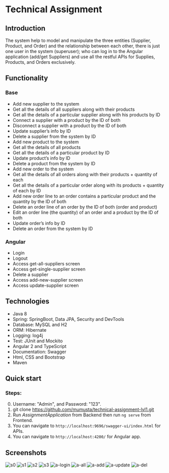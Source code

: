 # Technical Assignment


## Introduction
The system help to model and manipulate the three entities (Supplier, Product, and Order) and the relationship between each other, there is just one user in the system (superuser); who can log in to the Angular application (add/get Suppliers) and use all the restful APIs for Supplies, Products, and Orders exclusively.

## Functionality

### Base

- Add new supplier to the system
- Get all the details of all suppliers along with their products
- Get all the details of a particular supplier along with his products by ID
- Connect a supplier with a product by the ID of both
- Disconnect a supplier with a product by the ID of both
- Update supplier’s info by ID
- Delete a supplier from the system by ID
- Add new product to the system
- Get all the details of all products
- Get all the details of a particular product by ID
- Update product’s info by ID
- Delete a product from the system by ID
- Add new order to the system
- Get all the details of all orders along with their products + quantity of each
- Get all the details of a particular order along with its products + quantity of each by ID
- Add new order line to an order contains a particular product and the quantity by the ID of both
- Delete an order line of an order by the ID of both (order and product)
- Edit an order line (the quantity) of an order and a product by the ID of both
- Update order’s info by ID
- Delete an order from the system by ID

### Angular
- Login
- Logout
- Access get-all-suppliers screen
- Access get-single-supplier screen
- Delete a supplier
- Access add-new-supplier screen
- Access update-supplier screen

## Technologies

- Java 8
- Spring: SpringBoot, Data JPA, Security and DevTools
- Database: MySQL and H2
- ORM: Hibernate
- Logging: log4j
- Test: JUnit and Mockito
- Angular 2 and TypeScript
- Documentation: Swagger
- Html, CSS and Bootstrap
- Maven


 ## Quick start
 
 ### Steps:
 0. Username: "Admin", and Password: "123".
 1. git clone https://github.com/mumusta/technical-assignment-lvl1.git
 2. Run *AssignmentApplication* from Backend then run `ng serve` from Frontend.
 3. You can navigate to `http://localhost:9696/swagger-ui/index.html` for APIs.
 4. You can navigate to `http://localhost:4200/` for Angular app.

## Screenshots
![s0](https://user-images.githubusercontent.com/33350449/132582532-ac220a09-e8f2-4c08-9aef-0d83f140ddc5.png)
![s1](https://user-images.githubusercontent.com/33350449/132582524-1a88898e-8666-4616-be8f-f2de91e1c4e5.png)
![s2](https://user-images.githubusercontent.com/33350449/132582521-9df5acc3-e042-4e26-adec-41c8c9bb945a.png)
![s3](https://user-images.githubusercontent.com/33350449/132582518-d805a738-81f0-426b-a6d0-44c7077857e1.png)
![a-login](https://user-images.githubusercontent.com/33350449/132582545-02240f7b-5ffa-4ab1-8d31-3e0f4a929156.png)
![a-all](https://user-images.githubusercontent.com/33350449/132582542-d064a4fe-19c1-467f-9123-78cdbcd1f891.png)
![a-add](https://user-images.githubusercontent.com/33350449/132582547-d5b3b89a-3789-467f-a7a6-78eaacf8e055.png)
![a-update](https://user-images.githubusercontent.com/33350449/132582537-5c05dbc6-9256-46eb-befd-d99cb2f231ae.png)
![a-del](https://user-images.githubusercontent.com/33350449/132582535-8d52a651-0195-498b-8a08-8e9994fdd729.png)
